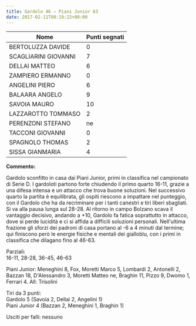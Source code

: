 ```yaml
---
title: Gardolo 46 – Piani Junior 63
date: 2017-02-11T08:19:22+00:00
---
```

| **Nome** | **Punti segnati** |
| -------- | ----------------- |
| BERTOLUZZA DAVIDE | 0 |
| SCAGLIARINI GIOVANNI | 7 |
| DELLAI MATTEO | 6 |
| ZAMPIERO ERMANNO | 0 |
| ANGELINI PIERO | 6 |
| BALAARA ANGELO | 9 |
| SAVOIA MAURO | 10 |
| LAZZAROTTO TOMMASO | 2 |
| PERENZONI STEFANO | ne |
| TACCONI GIOVANNI | 0 |
| SPAGNOLO THOMAS | 2 |
| SISSA GIANMARIA | 4 |

**Commento:**

Gardolo sconfitto in casa dai Piani Junior, primi in classifica nel campionato di Serie D. I gardoloti partono forte chiudendo il primo quarto 16-11, grazie a una difesa intensa e un attacco che trova buone soluzioni. Nel successivo quarto la partita è equilibrata, gli ospiti riescono a impattare nel punteggio, con il Gardolo che ha da recriminare per i tanti canestri e tiri liberi sbagliati. Si va alla pausa lunga sul 28-28. Al ritorno in campo Bolzano scava il vantaggio decisivo, andando a +10, Gardolo fa fatica soprattutto in attacco, dove si perde lucidità e ci si affida a difficili soluzioni personali. Nell'ultima frazione gli sforzi dei padroni di casa portano al -6 a 4 minuti dal termine; qui finiscono però le energie fisiche e mentali dei gialloblu, con i primi in classifica che dilagano fino al 46-63.

Parziali:  
16-11, 28-28, 36-45, 46-63

Piani Junior: Meneghini 8, Fox, Moretti Marco 5, Lombardi 2, Antonelli 2, Bazzan 18, D'Alessandro 3, Moretti Matteo ne, Braghin 11, Pizzo 9, Dwomo 1, Ferrari 4. All: Trisolini

Tiri da 3 punti:  
Gardolo 5 (Savoia 2, Dellai 2, Angelini 1)  
Piani Junior 4 (Bazzan 2, Meneghini 1, Braghin 1)

Usciti per falli: nessuno